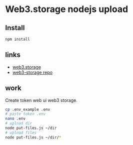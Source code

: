 # Web3.storage nodejs upload

## Install

```bash
npm install
```

## links

- [web3.storage](https://web3.storage/)
- [web3-storage repo](https://github.com/web3-storage/web3.storage/)

## work

Create token web ui web3 storage.

```bash
cp .env_example .env
# paste token .env
nano .env
# upload dir
node put-files.js ~/dir
# upload files
node put-files.js ~/dir/*
```
